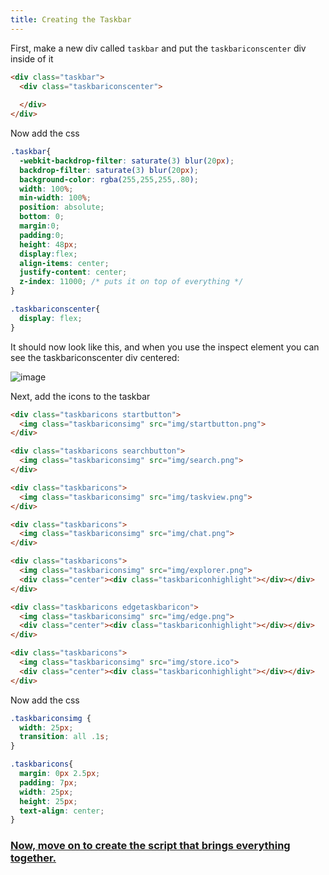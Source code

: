 ```yaml
---
title: Creating the Taskbar
--- 
```


First, make a new div called `taskbar` and put the `taskbariconscenter` div inside of it

```html
<div class="taskbar">
  <div class="taskbariconscenter">
    
  </div>
</div>
```

Now add the css

```css
.taskbar{
  -webkit-backdrop-filter: saturate(3) blur(20px);
  backdrop-filter: saturate(3) blur(20px);
  background-color: rgba(255,255,255,.80);
  width: 100%;
  min-width: 100%;
  position: absolute;
  bottom: 0;
  margin:0;
  padding:0;
  height: 48px;
  display:flex;
  align-items: center;
  justify-content: center;
  z-index: 11000; /* puts it on top of everything */
}

.taskbariconscenter{
  display: flex;
}
```

It should now look like this, and when you use the inspect element you can see the taskbariconscenter div centered:

![image](https://user-images.githubusercontent.com/95918679/168820259-0e859d2d-25b2-4489-acbd-75376bbf83b8.png)

Next, add the icons to the taskbar

```html
<div class="taskbaricons startbutton">
  <img class="taskbariconsimg" src="img/startbutton.png">
</div>

<div class="taskbaricons searchbutton">
  <img class="taskbariconsimg" src="img/search.png">
</div>

<div class="taskbaricons">
  <img class="taskbariconsimg" src="img/taskview.png">
</div>

<div class="taskbaricons">
  <img class="taskbariconsimg" src="img/chat.png">
</div>

<div class="taskbaricons">
  <img class="taskbariconsimg" src="img/explorer.png">
  <div class="center"><div class="taskbariconhighlight"></div></div>
</div>

<div class="taskbaricons edgetaskbaricon">
  <img class="taskbariconsimg" src="img/edge.png">
  <div class="center"><div class="taskbariconhighlight"></div></div>
</div>

<div class="taskbaricons">
  <img class="taskbariconsimg" src="img/store.ico">
  <div class="center"><div class="taskbariconhighlight"></div></div>
</div>
```

Now add the css

```css
.taskbariconsimg {
  width: 25px;
  transition: all .1s;
}

.taskbaricons{
  margin: 0px 2.5px;
  padding: 7px;
  width: 25px;
  height: 25px;
  text-align: center;
}
```

### [Now, move on to create the script that brings everything together.](/docs/script)
